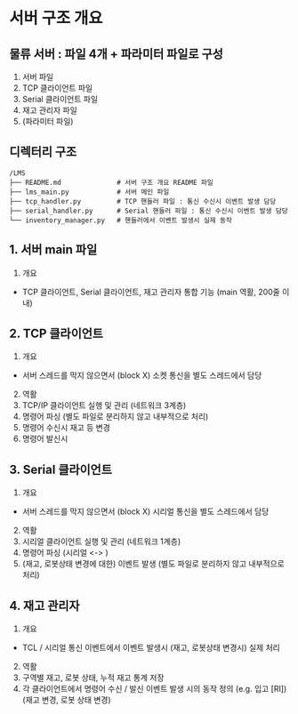 # 서버 구조 개요

## 물류 서버 : 파일 4개 + 파라미터 파일로 구성
  1. 서버 파일
  2. TCP 클라이언트 파일
  3. Serial 클라이언트 파일
  4. 재고 관리자 파일
  5. (파라미터 파일)

## 디렉터리 구조
```
/LMS
├── README.md              # 서버 구조 개요 README 파일
├── lms_main.py            # 서버 메인 파일
├── tcp_handler.py         # TCP 핸들러 파일 : 통신 수신시 이벤트 발생 담당
├── serial_handler.py      # Serial 핸들러 파일 : 통신 수신시 이벤트 발생 담당
└── inventory_manager.py   # 핸들러에서 이벤트 발생시 실제 동작
```

## 1. 서버 main 파일
1. 개요
  - TCP 클라이언트, Serial 클라이언트, 재고 관리자 통합 기능 (main 역활, 200줄 이내)

## 2. TCP 클라이언트
1. 개요
  - 서버 스레드를 막지 않으면서 (block X) 소켓 통신을 별도 스레드에서 담당

2. 역활
  1. TCP/IP 클라이언트 실행 및 관리 (네트워크 3계층)
  2. 명령어 파싱 (별도 파일로 분리하지 않고 내부적으로 처리)
  3. 명령어 수신시 재고 등 변경
  4. 명령어 발신시

## 3. Serial 클라이언트
1. 개요
  - 서버 스레드를 막지 않으면서 (block X) 시리얼 통신을 별도 스레드에서 담당

2. 역활
  1. 시리얼 클라이언트 실행 및 관리 (네트워크 1계층)
  2. 명령어 파싱 (시리얼 <-> )
  3. (재고, 로봇상태 변경에 대한) 이벤트 발생 (별도 파일로 분리하지 않고 내부적으로 처리)

## 4. 재고 관리자
1. 개요
  - TCL / 시리얼 통신 이벤트에서 이벤트 발생시 (재고, 로봇상태 변경시) 실제 처리

2. 역활
  1. 구역별 재고, 로봇 상태, 누적 재고 통계 저장
  2. 각 클라이언트에서 명령어 수신 / 발신 이벤트 발생 시의 동작 정의 (e.g. 입고 [RI]) (재고 변경, 로봇 상태 변경)